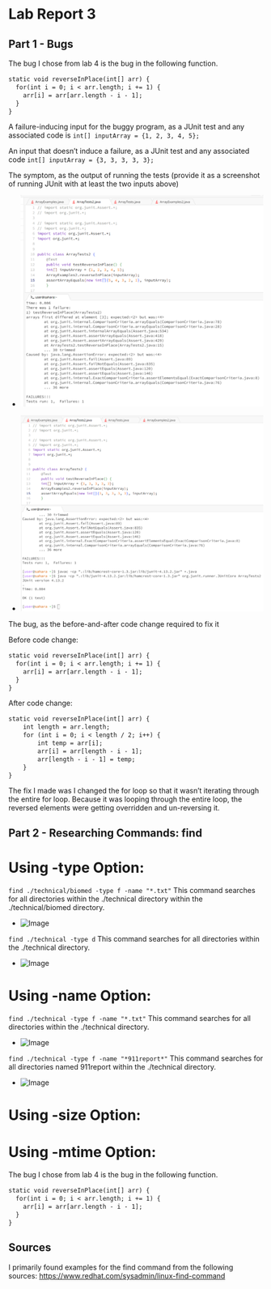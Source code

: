 # Lab Report 3

## Part 1 - Bugs
The bug I chose from lab 4 is the bug in the following function.

```
static void reverseInPlace(int[] arr) {
  for(int i = 0; i < arr.length; i += 1) {
    arr[i] = arr[arr.length - i - 1];
  }
}
```

A failure-inducing input for the buggy program, as a JUnit test and any associated code is ```int[] inputArray = {1, 2, 3, 4, 5};```

An input that doesn’t induce a failure, as a JUnit test and any associated code ```int[] inputArray = {3, 3, 3, 3, 3}; ```

The symptom, as the output of running the tests (provide it as a screenshot of running JUnit with at least the two inputs above) 
- ![Image](fail.png)  

- ![Image](success.png)  


The bug, as the before-and-after code change required to fix it 

Before code change:
``` 
static void reverseInPlace(int[] arr) {
  for(int i = 0; i < arr.length; i += 1) {
    arr[i] = arr[arr.length - i - 1];
  }
}
```

After code change:
```
static void reverseInPlace(int[] arr) {
    int length = arr.length;
    for (int i = 0; i < length / 2; i++) {
        int temp = arr[i];
        arr[i] = arr[length - i - 1];
        arr[length - i - 1] = temp;
    }
}
```
The fix I made was I changed the for loop so that it wasn’t iterating through the entire for loop. Because it was looping through the entire loop, the reversed elements were getting overridden and un-reversing it.

## Part 2 - Researching Commands: find
# Using -type Option:
```find ./technical/biomed -type f -name "*.txt"```
This command searches for all directories within the ./technical directory within the ./technical/biomed directory.
- ![Image](find-example.png)

```find ./technical -type d```
This command searches for all directories within the ./technical directory.
- ![Image](directory.png)

# Using -name Option:
```find ./technical -type f -name "*.txt"```
This command searches for all directories within the ./technical directory.
- ![Image](911report.png)

```find ./technical -type f -name "*911report*"```
This command searches for all directories named 911report within the ./technical directory.
- ![Image](directory.png)

# Using -size Option:

# Using -mtime Option:

The bug I chose from lab 4 is the bug in the following function.

```
static void reverseInPlace(int[] arr) {
  for(int i = 0; i < arr.length; i += 1) {
    arr[i] = arr[arr.length - i - 1];
  }
}
```

## Sources
I primarily found examples for the find command from the following sources:
https://www.redhat.com/sysadmin/linux-find-command
